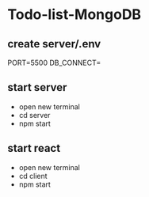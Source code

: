# Todo-list-MongoDB

## create server/.env
PORT=5500
DB_CONNECT=<your db connection>

## start server
- open new terminal
- cd server
- npm start

## start react
- open new terminal
- cd client
- npm start